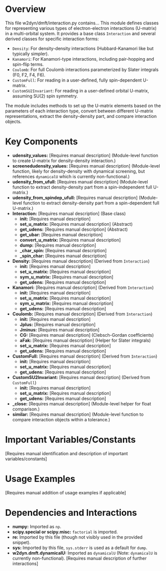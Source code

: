# Overview

This file w2dyn/dmft/interaction.py contains...
This module defines classes for representing various types of electron-electron interactions (U-matrix) in a multi-orbital system. It provides a base class `Interaction` and several derived classes for specific interaction forms:
- `Density`: For density-density interactions (Hubbard-Kanamori like but typically simpler).
- `Kanamori`: For Kanamori-type interactions, including pair-hopping and spin-flip terms.
- `Coulomb`: For full Coulomb interactions parameterized by Slater integrals (F0, F2, F4, F6).
- `CustomFull`: For reading in a user-defined, fully spin-dependent U-matrix.
- `CustomSU2Invariant`: For reading in a user-defined orbital U-matrix, assuming SU(2) spin symmetry.

The module includes methods to set up the U-matrix elements based on the parameters of each interaction type, convert between different U-matrix representations, extract the density-density part, and compare interaction objects.

# Key Components

- **udensity_values:** [Requires manual description] (Module-level function to create U-matrix for density-density interaction.)
- **screenedudensity_values:** [Requires manual description] (Module-level function, likely for density-density with dynamical screening, but references `dynamicalU` which is currently non-functional.)
- **udensity_from_ufull:** [Requires manual description] (Module-level function to extract density-density part from a spin-independent full U-matrix.)
- **udensity_from_spindep_ufull:** [Requires manual description] (Module-level function to extract density-density part from a spin-dependent full U-matrix.)
- **Interaction:** [Requires manual description] (Base class)
  - **__init__:** [Requires manual description]
  - **set_u_matrix:** [Requires manual description] (Abstract)
  - **get_udens:** [Requires manual description] (Abstract)
  - **get_ubar:** [Requires manual description]
  - **convert_u_matrix:** [Requires manual description]
  - **dump:** [Requires manual description]
  - **_char_spin:** [Requires manual description]
  - **_spin_char:** [Requires manual description]
- **Density:** [Requires manual description] (Derived from `Interaction`)
  - **__init__:** [Requires manual description]
  - **set_u_matrix:** [Requires manual description]
  - **sym_u_matrix:** [Requires manual description]
  - **get_udens:** [Requires manual description]
- **Kanamori:** [Requires manual description] (Derived from `Interaction`)
  - **__init__:** [Requires manual description]
  - **set_u_matrix:** [Requires manual description]
  - **sym_u_matrix:** [Requires manual description]
  - **get_udens:** [Requires manual description]
- **Coulomb:** [Requires manual description] (Derived from `Interaction`)
  - **__init__:** [Requires manual description]
  - **Jplus:** [Requires manual description]
  - **Jminus:** [Requires manual description]
  - **CG:** [Requires manual description] (Clebsch-Gordan coefficients)
  - **aFak:** [Requires manual description] (Helper for Slater integrals)
  - **set_u_matrix:** [Requires manual description]
  - **get_udens:** [Requires manual description]
- **CustomFull:** [Requires manual description] (Derived from `Interaction`)
  - **__init__:** [Requires manual description]
  - **set_u_matrix:** [Requires manual description]
  - **get_udens:** [Requires manual description]
- **CustomSU2Invariant:** [Requires manual description] (Derived from `CustomFull`)
  - **__init__:** [Requires manual description]
  - **set_u_matrix:** [Requires manual description]
  - **get_udens:** [Requires manual description]
- **_close:** [Requires manual description] (Module-level helper for float comparison.)
- **similar:** [Requires manual description] (Module-level function to compare interaction objects within a tolerance.)

# Important Variables/Constants

[Requires manual identification and description of important variables/constants]

# Usage Examples

[Requires manual addition of usage examples if applicable]

# Dependencies and Interactions

- **numpy:** Imported as `np`.
- **scipy.special or scipy.misc:** `factorial` is imported.
- **re:** Imported by this file (though not visibly used in the provided snippet).
- **sys:** Imported by this file, `sys.stderr` is used as a default for `dump`.
- **w2dyn.dmft.dynamicalU:** Imported as `dynamicalU` (Note: `dynamicalU` is currently non-functional).
[Requires manual description of further interactions]
